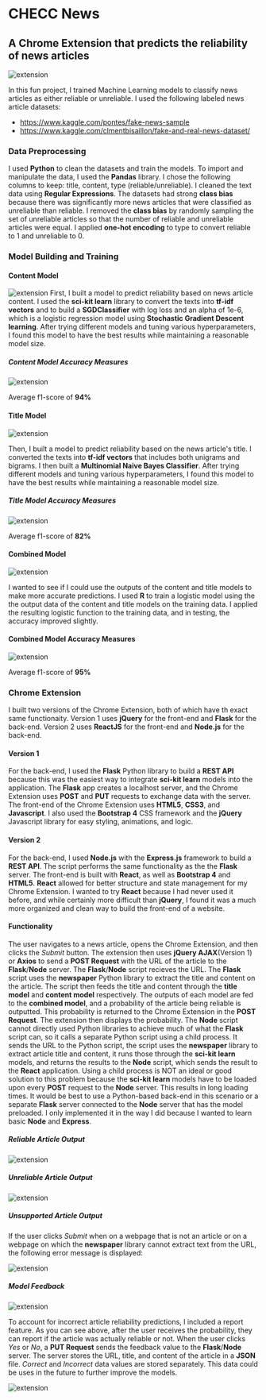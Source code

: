# CHECC News
## A Chrome Extension that predicts the reliability of news articles
![extension](img/checc_1.jpg)

In this fun project, I trained Machine Learning models to classify news articles as either reliable or unreliable. I used the following labeled news article datasets:
- https://www.kaggle.com/pontes/fake-news-sample
- https://www.kaggle.com/clmentbisaillon/fake-and-real-news-dataset/


### Data Preprocessing
I used **Python** to clean the datasets and train the models. To import and manipulate the data, I used the **Pandas** library. I chose the following columns to keep: title, content, type (reliable/unreliable). I cleaned the text data using **Regular Expressions**. The datasets had strong **class bias** because there was significantly more news articles that were classified as unreliable than reliable. I removed the **class bias** by randomly sampling the set of unreliable articles so that the number of reliable and unreliable articles were equal. I applied **one-hot encoding** to type to convert reliable to 1 and unreliable to 0. 

### Model Building and Training
#### Content Model
![extension](img/content_pipeline.jpg)
First, I built a model to predict reliability based on news article content. I used the **sci-kit learn** library to convert the texts into **tf-idf vectors** and to build a **SGDClassifier** with log loss and an alpha of 1e-6, which is a logistic regression model using **Stochastic Gradient Descent learning**. After trying different models and tuning various hyperparameters, I found this model to have the best results while maintaining a reasonable model size.

##### Content Model Accuracy Measures
![extension](img/content_results.jpg)

Average f1-score of **94%**

#### Title Model
![extension](img/title_pipeline.jpg)

Then, I built a model to predict reliability based on the news article's title. I converted the texts into **tf-idf vectors** that includes both unigrams and bigrams. I then built a **Multinomial Naive Bayes Classifier**. After trying different models and tuning various hyperparameters, I found this model to have the best results while maintaining a reasonable model size.

##### Title Model Accuracy Measures
![extension](img/title_results.jpg)

Average f1-score of **82%**

#### Combined Model
![extension](img/combined_model.jpg)

I wanted to see if I could use the outputs of the content and title models to make more accurate predictions. I used **R** to train a logistic model using the the output data of the content and title models on the training data. I applied the resulting logistic function to the training data, and in testing, the accuracy improved slightly.

#### Combined Model Accuracy Measures
![extension](img/combined_results.jpg)

Average f1-score of **95%**

### Chrome Extension

I built two versions of the Chrome Extension, both of which have th exact same functionaity. Version 1 uses **jQuery** for the front-end and **Flask** for the back-end. Version 2 uses **ReactJS** for the front-end and **Node.js** for the back-end.

#### Version 1

For the back-end, I used the **Flask** Python library to build a **REST API**  because this was the easiest way to integrate **sci-kit learn** models into the application. The **Flask** app creates a localhost server, and the Chrome Extension uses **POST** and **PUT** requests to exchange data with the server. The front-end of the Chrome Extension uses **HTML5**, **CSS3**, and **Javascript**. I also used the **Bootstrap 4** CSS framework and the **jQuery** Javascript library for easy styling, animations, and logic.

#### Version 2

For the back-end, I used **Node.js** with the **Express.js** framework to build a **REST API**. The script performs the same functionality as the the **Flask** server. The front-end is built with **React**, as well as **Bootstrap 4** and **HTML5**. **React** allowed for better structure and state management for my Chrome Extension. I wanted to try **React** because I had never used it before, and while certainly more difficult than **jQuery**, I found it was a much more organized and clean way to build the front-end of a website. 

#### Functionality

The user navigates to a news article, opens the Chrome Extension, and then clicks the *Submit* button. The extension then uses **jQuery AJAX**(Version 1) or **Axios** to send a **POST Request** with the URL of the article to the **Flask**/**Node** server. The **Flask**/**Node** script recieves the URL. The **Flask** script uses the **newspaper** Python library to extract the title and content on the article. The script then feeds the title and content through the **title model** and **content model** respectively. The outputs of each model are fed to the **combined model**, and a probability of the article being reliable is outputted. This probability is returned to the Chrome Extension in the **POST Request**. The extension then displays the probability. The **Node** script cannot directly used Python libraries to achieve much of what the **Flask** script can, so it calls a separate Python script using a child process. It sends the URL to the Python script, the script uses the **newspaper** library to extract article title and content, it runs those through the **sci-kit learn** models, and returns the results to the **Node** script, which sends the result to the **React** application. Using a child process is NOT an ideal or good solution to this problem because the **sci-kit learn** models have to be loaded upon every **POST** request to the **Node** server. This results in long loading times. It would be best to use a Python-based back-end in this scenario or a separate **Flask** server connected to the **Node** server that has the model preloaded. I only implemented it in the way I did because I wanted to learn basic **Node** and **Express**.

##### Reliable Article Output
![extension](img/checc_success.jpg)

##### Unreliable Article Output
![extension](img/checc_fail.jpg)

##### Unsupported Article Output

If the user clicks *Submit* when on a webpage that is not an article or on a webpage on which the **newspaper** library cannot extract text from the URL, the following error message is displayed:

![extension](img/checc_error.jpg)

##### Model Feedback

![extension](img/checc_feedback.jpg)

To account for incorrect article reliability predictions, I included a report feature. As you can see above, after the user receives the probability, they can report if the article was actually reliable or not. When the user clicks *Yes* or *No*, a **PUT Request** sends the feedback value to the **Flask**/**Node** server. The server stores the URL, title, and content of the article in a **JSON** file. *Correct* and *Incorrect* data values are stored separately. This data could be uses in the future to further improve the models. 

![extension](img/feedback.jpg)
